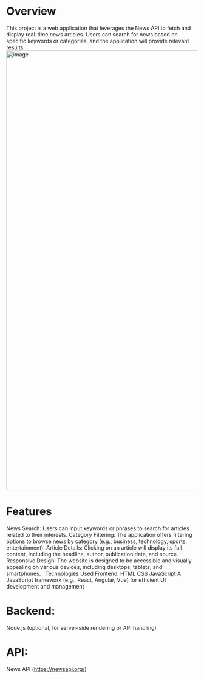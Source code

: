 # Overview
This project is a web application that leverages the News API to fetch and display real-time news articles. Users can search for news based on specific keywords or categories, and the application will provide relevant results.
<img width="1158" alt="image" src="https://www.instagram.com/p/DAIaQAjTmpX/?utm_source=ig_web_copy_link&igsh=MzRlODBiNWFlZA==">

# Features
News Search: Users can input keywords or phrases to search for articles related to their interests.
Category Filtering: The application offers filtering options to browse news by category (e.g., business, technology, sports, entertainment).
Article Details: Clicking on an article will display its full content, including the headline, author, publication date, and source.
Responsive Design: The website is designed to be accessible and visually appealing on various devices, including desktops, tablets, and smartphones.   
Technologies Used
Frontend:
HTML
CSS
JavaScript
A JavaScript framework (e.g., React, Angular, Vue) for efficient UI development and management
# Backend:
Node.js (optional, for server-side rendering or API handling)
# API:
News API (https://newsapi.org/)
